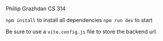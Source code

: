 Phillip Grazhdan
CS 314



`npm install` to install all dependencies
`npm run dev` to start

Be sure to use a `vite.config.js` file to store the backend url. 